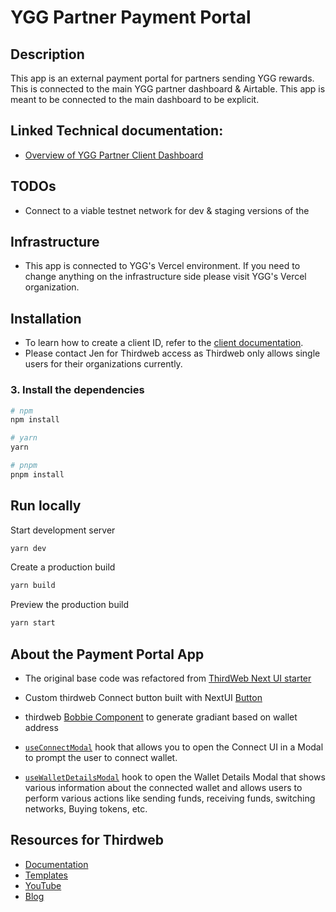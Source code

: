 # YGG Partner Payment Portal

## Description

This app is an external payment portal for partners sending YGG rewards. This is connected to the main YGG partner dashboard & Airtable.
This app is meant to be connected to the main dashboard to be explicit.

## Linked Technical documentation:

-   [Overview of YGG Partner Client Dashboard](https://ve-technologies.notion.site/YGG-Partner-Dashboard-V1-13ea201b8383809aba10e662b8be35f4?pvs=4)

## TODOs

-   Connect to a viable testnet network for dev & staging versions of the

## Infrastructure

-   This app is connected to YGG's Vercel environment. If you need to change anything on the infrastructure side please visit YGG's Vercel organization.

## Installation

-   To learn how to create a client ID, refer to the [client documentation](https://portal.thirdweb.com/typescript/v5/client).
-   Please contact Jen for Thirdweb access as Thirdweb only allows single users for their organizations currently.

### 3. Install the dependencies

```bash
# npm
npm install

# yarn
yarn

# pnpm
pnpm install
```

## Run locally

Start development server

```bash
yarn dev
```

Create a production build

```bash
yarn build
```

Preview the production build

```bash
yarn start
```

## About the Payment Portal App

-   The original base code was refactored from [ThirdWeb Next UI starter](https://github.com/thirdweb-example/thirdweb-nextui-org-starter.git/fork)

-   Custom thirdweb Connect button built with NextUI [Button](https://nextui.org/docs/components/button)

-   thirdweb [Bobbie Component](https://portal.thirdweb.com/references/typescript/v5/Blobbie) to generate gradiant based on wallet address

-   [`useConnectModal`](https://portal.thirdweb.com/references/typescript/v5/useConnectModal) hook that allows you to open the Connect UI in a Modal to prompt the user to connect wallet.

-   [`useWalletDetailsModal`](https://portal.thirdweb.com/react/v5/useWalletDetailsModal) hook to open the Wallet Details Modal that shows various information about the connected wallet and allows users to perform various actions like sending funds, receiving funds, switching networks, Buying tokens, etc.

## Resources for Thirdweb

-   [Documentation](https://portal.thirdweb.com/typescript/v5)
-   [Templates](https://thirdweb.com/templates)
-   [YouTube](https://www.youtube.com/c/thirdweb)
-   [Blog](https://blog.thirdweb.com)
